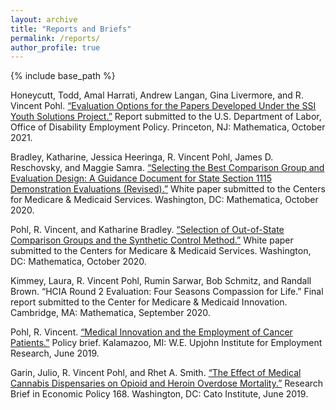 ```yaml
---
layout: archive
title: "Reports and Briefs"
permalink: /reports/
author_profile: true
---
```


{% include base_path %}

Honeycutt, Todd, Amal Harrati, Andrew Langan, Gina Livermore, and R. Vincent Pohl. [“Evaluation Options for the Papers Developed Under the SSI Youth Solutions Project.”](https://www.mathematica.org/download-media?MediaItemId={D16252B7-1F81-4AE6-8577-3802A2F95B28}) Report submitted to the U.S. Department of Labor, Office of Disability Employment Policy. Princeton, NJ: Mathematica, October 2021.

Bradley, Katharine, Jessica Heeringa, R. Vincent Pohl, James D. Reschovsky, and Maggie Samra. [“Selecting the Best Comparison Group and Evaluation Design: A Guidance Document for State Section 1115 Demonstration Evaluations (Revised).”](https://www.medicaid.gov/medicaid/section-1115-demo/downloads/evaluation-reports/comparison-grp-eval-dsgn.pdf) White paper submitted to the Centers for Medicare & Medicaid Services. Washington, DC: Mathematica, October 2020.

Pohl, R. Vincent, and Katharine Bradley. [“Selection of Out-of-State Comparison Groups and the Synthetic Control Method.”](https://www.medicaid.gov/medicaid/section-1115-demo/downloads/evaluation-reports/outofstate-comp.pdf) White paper submitted to the Centers for Medicare & Medicaid Services. Washington, DC: Mathematica, October 2020.

Kimmey, Laura, R. Vincent Pohl, Rumin Sarwar, Bob Schmitz, and Randall Brown. “HCIA Round 2 Evaluation: Four Seasons Compassion for Life.” Final report submitted to the Center for Medicare & Medicaid Innovation. Cambridge, MA: Mathematica, September 2020.

Pohl, R. Vincent. [“Medical Innovation and the Employment of Cancer Patients.”](https://research.upjohn.org/cgi/viewcontent.cgi?article=1285&context=empl_research) Policy brief. Kalamazoo, MI: W.E. Upjohn Institute for Employment Research, June 2019.

Garin, Julio, R. Vincent Pohl, and Rhet A. Smith. [“The Effect of Medical Cannabis Dispensaries on Opioid and Heroin Overdose Mortality.”](https://www.cato.org/sites/cato.org/files/pubs/pdf/rb168.pdf) Research Brief in Economic Policy 168. Washington, DC: Cato Institute, June 2019.
